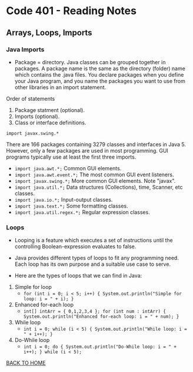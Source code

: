 # Code 401 - Reading Notes

<!-- All references used were from Code 401 reading
assignment 02 -->

<!-- https://perso.ensta-paris.fr/~diam/java/online/notes-java/language/10basics/import.html -->
<!-- https://www.baeldung.com/java-loops -->
## Arrays, Loops, Imports

### Java Imports

- Package = directory. Java classes can be grouped together in packages. A package name is the same as the directory (folder) name which contains the .java files. You declare packages when you define your Java program, and you name the packages you want to use from other libraries in an import statement.

Order of statements
1. Package statment (optional).
2. Imports (optional).
3. Class or interface definitions.

`import javax.swing.*`

There are 166 packages containing 3279 classes and interfaces in Java 5. However, only a few packages are used in most programming. GUI programs typically use at least the first three imports.

- `import java.awt.*;`	Common GUI elements.
- `import java.awt.event.*;`	The most common GUI event listeners.
- `import javax.swing.*;`	More common GUI elements. Note "javax".
- `import java.util.*;`	Data structures (Collections), time, Scanner, etc classes.
- `import java.io.*;`	Input-output classes.
- `import java.text.*;` Some formatting classes.
- `import java.util.regex.*;` Regular expression classes.

### Loops

- Looping is a feature which executes a set of instructions until the controlling Boolean-expression evaluates to false.

- Java provides different types of loops to fit any programming need. Each loop has its own purpose and a suitable use case to serve.

- Here are the types of loops that we can find in Java:

1. Simple for loop
    - `for (int i = 0; i < 5; i++) {
    System.out.println("Simple for loop: i = " + i);
}`
2. Enhanced for-each loop
    - `int[] intArr = { 0,1,2,3,4 };
for (int num : intArr) {
    System.out.println("Enhanced for-each loop: i = " + num);
}`
3. While loop
    - `int i = 0;
while (i < 5) {
    System.out.println("While loop: i = " + i++);
}`
4. Do-While loop
    - `int i = 0;
do {
    System.out.println("Do-While loop: i = " + i++);
} while (i < 5);`

[BACK TO HOME](../README.md)
